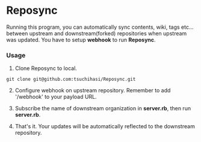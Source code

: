 # Reposync

Running this program, you can automatically sync contents, wiki, tags etc... between upstream and downstream(forked) repositories when upstream was updated.
You have to setup **webhook** to run **Reposync**.

### Usage

1. Clone Reposync to local.
```
git clone git@github.com:tsuchihasi/Reposync.git
```

2. Configure webhook on upstream repository. Remember to add '/webhook' to your payload URL.

3. Subscribe the name of downstream organization in **server.rb**, then run **server.rb**.

4. That's it. Your updates will be automatically reflected to the downstream repository.
